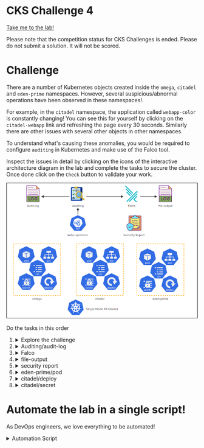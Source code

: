 # CKS Challenge 4

[Take me to the lab!](https://kodekloud.com/topic/lab-challenge-4/)

Please note that the competition status for CKS Challenges is ended. Please do not submit a solution. It will not be scored.

# Challenge

There are a number of Kubernetes objects created inside the `omega`, `citadel` and `eden-prime` namespaces. However, several suspicious/abnormal operations have been observed in these namespaces!.

For example, in the `citadel` namespace, the application called `webapp-color` is constantly changing! You can see this for yourself by clicking on the `citadel-webapp` link and refreshing the page every 30 seconds. Similarly there are other issues with several other objects in other namespaces.

To understand what's causing these anomalies, you would be required to configure `auditing` in Kubernetes and make use of the Falco tool.

Inspect the issues in detail by clicking on the icons of the interactive architecture diagram in the lab and complete the tasks to secure the cluster. Once done click on the `Check` button to validate your work.

![Diagram](../../images/challenge-4.png)

Do the tasks in this order

1.  <details>
    <summary>Explore the challenge</summary>

    Click on all the icons individually and read the tasks. There is some important information within.

    <details>
    <summary>Reveal</summary>

    The `Deployment` icon in `citadel` namespace yields the following information:

    > Delete the rolebinding causing the constant deletion and creation of the `configmaps` and `pods` in this namespace.

    So, this identifies the objects we need to audit in the next task.

    </details>
    </details>

1.  <details>
    <summary>Auditing/audit-log</summary>

    * The audit policy file should be stored at `/etc/kubernetes/audit-policy.yaml`
    * Create a single rule in the audit policy that will record events for the two objects depicting abnormal behaviour in the `citadel` namespace. This rule should however be applied to all three namespaces shown in the diagram at a `metadata` level. Omit the `RequestReceived` stage.
    * Use a volume called `audit` that will mount only the file `/etc/kubernetes/audit-policy.yaml` from the controlplane inside the api server pod in a read only mode.
    * `audit-log-path set` to `/var/log/kubernetes/audit/audit.log`

    <br/>

    1. Create the audit policy
        1. Open the new policy file in

            ```bash
            vi /etc/kubernetes/audit-policy.yaml
            ```
        1. Create the requested policy

            ```yaml
            apiVersion: audit.k8s.io/v1
            kind: Policy
            omitStages:             # Omit RequestReceived
              - RequestReceived
            rules:
              - level: Metadata     # New rule at Metadata level
                resources:          # for pods and configmaps
                - group: ""
                  resources:
                  - pods
                  - configmaps
                namespaces:         # in all three namespaces
                - omega
                - citadel
                - eden-prime
            ```

        1. Mount the policy in api-server
            1. Create the directory for the audit log first, or api-server will fail to come up
                ```bash
                mkdir -p /var/log/kubernetes/audit
                ```
            1. Edit api-server manifest
                ```bash
                vi /etc/kubernetes/manifests/kube-apiserver.yaml
                ```
            1. Add the required arguments to enable auditing
                ```yaml
                    - --audit-log-path=/var/log/kubernetes/audit/audit.log
                    - --audit-policy-file=/etc/kubernetes/audit-policy.yaml
                ```
            1. Add volumes (to any existing volumes) for the audit policy and log
                ```yaml
                  volumes:
                  - name: audit-log
                    hostPath:
                      path: /var/log/kubernetes/audit/
                      type: DirectoryOrCreate
                  - name: audit
                    hostPath:
                      path: /etc/kubernetes/audit-policy.yaml
                      type: File  # <- satifies requirement "will mount only the file"
                ```
            1. Add volumeMounts (to any existing ones) for these volumes
                ```yaml
                    volumeMounts:
                    - name: audit-log
                      mountPath: var/log/kubernetes/audit/
                      readOnly: false
                    - name: audit
                      mountPath: /etc/kubernetes/audit-policy.yaml
                      readOnly: true      # <- The file should be immutable
                ```
            1. Save and exit `vi`. Wait for api-server to restart. If it does not, know how to [diagnose crashing API server](https://github.com/kodekloudhub/community-faq/blob/main/docs/diagnose-crashed-apiserver.md).

    </details>

1.  <details>
    <summary>Falco</summary>


    * Install the 'falco' utility on the controlplane node and start it as a systemd service

    ```bash
    # Update apt indexes
    apt-get update -y

    # Install prerequiste and falco
    apt-get -y install linux-headers-$(uname -r) falco

    # Not strictly necessary to start it now, but if you want a green icon 
    # at this stage, you will need to start it.
    systemctl start falco
    ```

    </details>

1.  <details>
    <summary>file-output</summary>

    * Configure falco to save the event output to the file `/opt/falco.log`

    <br/>

    1. Open `/etc/falco/falco.yaml` in `vi`,  find the file output section and make it like this
        ```yaml
        file_output:
          enabled: true
          keep_alive: false
          filename: /opt/falco.log
        ```
    1. Reload falco
        ```bash
        systemctl restart falco
        ```

    </details>

1.  <details>
    <summary>security report</summary>

    * Inspect the API server audit logs and identify the user responsible for the abnormal behaviour seen in the `citadel` namespace. Save the name of the `user`, `role` and `rolebinding` responsible for the event to the file `/opt/blacklist_users` file (comma separated and in this specific order).
    * Inspect the falco logs and identify the pod that has events generated because of packages being updated on it. Save the namespace and the pod name in the file `/opt/compromised_pods` (comma separated - namespace followed by the pod name)

    1.  Inspect audit logs.

        Audit logs are JSON, one JSON record per line of the log file, and we know we are looking for `citadel`. Do a cursory scan of a few log lines to understand the structure. Use `jq` tool for format the log lines in a legible manner.

        ```bash
        cat /var/log/kubernetes/audit/audit.log | grep citadel | head -4 | jq .
        ```

        All the required information is likely there in the JSON you can see now, however let's improve the search with a `jq` filter to select delete events, since that is what we are looking for

        ```bash
        cat /var/log/kubernetes/audit/audit.log | grep citadel | jq 'select (.verb == "delete")'
        ```

        And there we have it. Pretty much all the records identify the perpetrator and the role/rolebinding being used.

        Save results

        ```bash
        echo 'agent-smith,important_role_do_not_delete,important_binding_do_not_delete' > /opt/blacklist_users
        ```

    1.  Inspect falco logs

        1.  Inspect logs

            We've been told to look for something to do with packages:

            ```bash
            grep -i package /opt/falco.log
            ```

            Output:

            ```
            19:23:46.797259642: Error Package management process launched in container (user=root user_loginuid=-1 command=apt install nginx container_id=55e02f53cced container_name=k8s_eden-software2_eden-software2_eden-prime_78092ae9-37b6-4a37-b01f-8b63c9598aa2_0 image=ubuntu:latest)
            ```

        1. Identify pod

            From the output (`container_name=`), we can determine

            * Namespace is `eden-prime`
            * Pod name is `eden-software2`

        1. Save results

            ```bash
            echo 'eden-prime,eden-software2' > /opt/compromised_pods
            ```


    </details>

1.  <details>
    <summary>eden-prime/pod</summary>


    * Delete pods belonging to the `eden-prime` namespace that were flagged in the 'Security Report' file `/opt/compromised_pods`. Do not delete the non-compromised pods!

    <br/>

    Using the pod discovered in the previous task with falco log:

    ```bash
    kubectl delete pod -n eden-prime eden-software2
    ```

    </details>

1.  <details>
    <summary>citadel/deploy</summary>

    * Delete the rolebinding causing the constant deletion and creation of the configmaps and pods in this namespace. Do not delete any other rolebinding!

    <br/>

    Refer to what was found in the audit log

    ```
    kubectl delete rolebinding -n citadel important_binding_do_not_delete
    ```

    </details>

1.  <details>
    <summary>citadel/secret</summary>

    * Delete the role causing the constant deletion and creation of the configmaps and pods in this namespace. Do not delete any other role!

    <br/>

    Refer to what was found in the audit log

    ```
    kubectl delete role -n citadel important_role_do_not_delete
    ```
    </details>

# Automate the lab in a single script!

As DevOps engineers, we love everything to be automated!

<details>
<summary>Automation Script</summary>

Paste this entire script to the lab terminal, sit back and enjoy!<br/>
When the script completes, you can press the `Check` button and the lab will be complete!

```bash
{
start_time=$(date '+%s')

##
## Auditing
##


# Policy
echo "Create audit policy"
cat <<EOF > /etc/kubernetes/audit-policy.yaml
apiVersion: audit.k8s.io/v1
kind: Policy
omitStages:
  - RequestReceived
rules:
  - level: Metadata
    resources:
    - group: ""
      resources:
      - pods
      - configmaps
    namespaces:
    - omega
    - citadel
    - eden-prime
EOF


# Patch api-server
echo "Patch api server"
cp /etc/kubernetes/manifests/kube-apiserver.yaml /etc/kubernetes/kube-apiserver.yaml
mkdir -p /var/log/kubernetes/audit/

api_container_id=$(crictl ps | grep apiserver | cut -f 1 -d ' ')

yq -i e '.spec.containers[0].command += [
    "--audit-policy-file=/etc/kubernetes/audit-policy.yaml",
    "--audit-log-path=/var/log/kubernetes/audit/audit.log"
    ] |
    .spec.volumes += [
        {"name": "audit-log", "hostPath":{"path":"/var/log/kubernetes/audit/", "type": "DirectoryOrCreate"}},
        {"name": "audit", "hostPath":{"path":"/etc/kubernetes/audit-policy.yaml", "type": "File"}}
     ]   |
    .spec.containers[0].volumeMounts += [
        {"mountPath": "/var/log/kubernetes/audit/", "name": "audit-log", "readOnly": false},
        {"mountPath": "/etc/kubernetes/audit-policy.yaml", "name": "audit", "readOnly": true}
     ]' \
    /etc/kubernetes/manifests/kube-apiserver.yaml

systemctl restart kubelet

echo "Waiting for API server to restart..."

# Shut up warnings from crictl
crictl config \
  --set runtime-endpoint=unix:///var/run/dockershim.sock \
  --set image-endpoint=unix:///var/run/dockershim.sock

# Wait for API server restart (gets a new container ID)
new_id=''

while [ -z "$new_id" -o "$api_container_id" = "$new_id" ]
do
    sleep 2
    new_id=$(crictl ps | grep apiserver | cut -f 1 -d ' ')
    echo "API server container id is $new_id"
done

##
## Falco
##
echo "Install/configure falco"

apt-get update -y
apt-get -y install linux-headers-$(uname -r) falco

# Set file output
yq -i e '.file_output.filename = "/opt/falco.log" | .file_output.enabled = true' /etc/falco/falco.yaml

systemctl restart falco


##
## Security report
##

# Falco alert
# Get container id of pod causing falco alerts
echo "Waiting for falco to log the issue"
container_id=''

while [ -z "$container_id" ]
do
    sleep 1
    [ -f /opt/falco.log ] && container_id=$(cat /opt/falco.log | grep 'Package management process' | head -1 | grep -Eo 'container_id=[0-9a-f]+' | cut -d '=' -f 2)
done

# Get pod ID from crictl
pod_id=$(crictl ps -o json -id $container_id | jq -r '.containers[0].podSandboxId')

# Get pod/ns from crictl
json=$(crictl pods -o json -id $pod_id)
pod_name=$(echo $json | jq -r '.items[0].metadata.name')
pod_namespace=$(echo $json | jq -r '.items[0].metadata.namespace')

# Save to file
echo "${pod_namespace},${pod_name}" > /opt/compromised_pods

# delete pod
kubectl delete pod -n $pod_namespace $pod_name --force

# Audit alert - we are looking for configmap and pod being created
# We can take either since its the same role
echo "Wating for API server to log event"
log_event=''

while [ -z "$log_event" ]
do
    sleep 1
    [ -f /var/log/kubernetes/audit/audit.log ] && log_event=$(cat /var/log/kubernetes/audit/audit.log 2>/dev/null | grep -i citadel | egrep -v '"get|"watch|"list' 2>/dev/null | head -1 -)
done

user=$(echo $log_event | jq -r '.impersonatedUser.username')
reason=$(echo $log_event | jq -r '.annotations."authorization.k8s.io/reason"')

# Extract role and binding from reason
binding=$(echo $reason | grep -Eo 'RoleBinding "[^"]+' | cut -d '"' -f 2)
role=$(echo $reason | grep -Eo 'Role "[^"]+' | cut -d '"' -f 2)

echo "${user},${role},${binding}" > /opt/blacklist_users

# delete role and binding
kubectl delete role -n citadel $role
kubectl delete rolebinding -n citadel $(echo $binding | cut -d '/' -f 1)

end_time=$(date '+%s')
duration=$(( end_time - start_time ))
echo "Complete in ${duration}s"
}
```

</details>